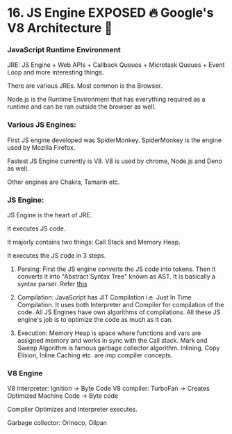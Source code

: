 # 16. JS Engine EXPOSED 🔥 Google's V8 Architecture 🚀 

### JavaScript Runtime Environment

JRE: JS Engine + Web APIs + Callback Queues + Microtask Queues + Event Loop and more interesting things.

There are various JREs. Most common is the Browser. 

Node.js is the Runtime Environment that has everything required as a runtime and can be ran outside the browser as well.

### Various JS Engines:

First JS engine developed was SpiderMonkey. SpiderMonkey is the engine used by Mozilla Firefox.

Fastest JS Engine currently is V8. V8 is used by chrome, Node.js and Deno as well.

Other engines are Chakra, Tamarin etc.

### JS Engine:

JS Engine is the heart of JRE.

It executes JS code.

It majorly contains two things: Call Stack and Memory Heap.

It executes the JS code in 3 steps.

1. Parsing: First the JS engine converts the JS code into tokens. Then it converts it into "Abstract Syntax Tree" known as AST. It is basically a syntax parser. Refer [this](https://astexplorer.net/)

2. Compilation: JavaScript has JIT Compilation i.e. Just In Time Compilation. It uses both Interpreter and Compiler for compilation of the code. All JS Engines have own algorithms of compilations. All these JS engine's job is to optimize the code as much as it can. 

3. Execution: Memory Heap is space where functions and vars are assigned memory and works in sync with the Call stack. Mark and Sweep Algorithm is famous garbage collector algorithm. Inlining, Copy Elision, Inline Caching etc. are imp compiler concepts.

### V8 Engine

V8 Interpreter: Ignition -> Byte Code
V8 compiler: TurboFan -> Creates Optimized Machine Code -> Byte code

Compiler Optimizes and Interpreter executes.

Garbage collector: Orinoco, Oilpan


